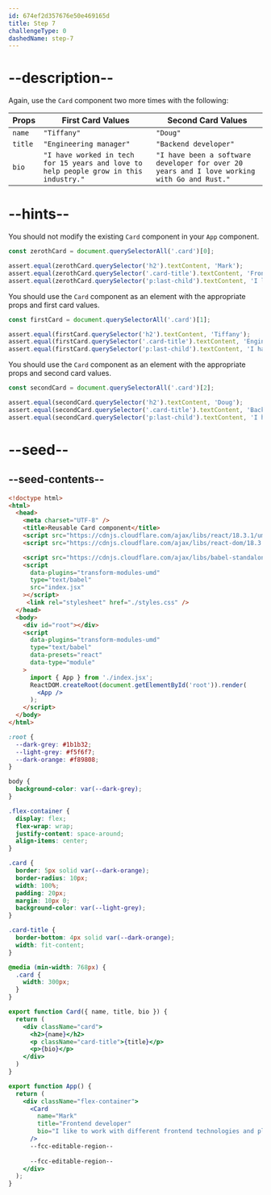 ```yaml
---
id: 674ef2d357676e50e469165d
title: Step 7
challengeType: 0
dashedName: step-7
---
```


# --description--

Again, use the `Card` component two more times with the following:

| Props  | First Card Values | Second Card Values |
|-------|------------------------------------------------------------|-----------------------------------------------------|
| `name`  | `"Tiffany"` | `"Doug"`|
| `title` | `"Engineering manager"` | `"Backend developer"` |
| `bio`   | `"I have worked in tech for 15 years and love to help people grow in this industry."` | `"I have been a software developer for over 20 years and I love working with Go and Rust."`|


# --hints--

You should not modify the existing `Card` component in your `App` component.

```js
const zerothCard = document.querySelectorAll('.card')[0];

assert.equal(zerothCard.querySelector('h2').textContent, 'Mark');
assert.equal(zerothCard.querySelector('.card-title').textContent, 'Frontend developer');
assert.equal(zerothCard.querySelector('p:last-child').textContent, 'I like to work with different frontend technologies and play video games.');
```

You should use the `Card` component as an element with the appropriate props and first card values.

```js
const firstCard = document.querySelectorAll('.card')[1];

assert.equal(firstCard.querySelector('h2').textContent, 'Tiffany');
assert.equal(firstCard.querySelector('.card-title').textContent, 'Engineering manager');
assert.equal(firstCard.querySelector('p:last-child').textContent, 'I have worked in tech for 15 years and love to help people grow in this industry.');
```

You should use the `Card` component as an element with the appropriate props and second card values.

```js
const secondCard = document.querySelectorAll('.card')[2];

assert.equal(secondCard.querySelector('h2').textContent, 'Doug');
assert.equal(secondCard.querySelector('.card-title').textContent, 'Backend developer');
assert.equal(secondCard.querySelector('p:last-child').textContent, 'I have been a software developer for over 20 years and I love working with Go and Rust.');
```

# --seed--

## --seed-contents--

```html
<!doctype html>
<html>
  <head>
    <meta charset="UTF-8" />
    <title>Reusable Card component</title>
    <script src="https://cdnjs.cloudflare.com/ajax/libs/react/18.3.1/umd/react.development.js"></script>
    <script src="https://cdnjs.cloudflare.com/ajax/libs/react-dom/18.3.1/umd/react-dom.development.js"></script>

    <script src="https://cdnjs.cloudflare.com/ajax/libs/babel-standalone/7.26.3/babel.min.js"></script>
    <script
      data-plugins="transform-modules-umd"
      type="text/babel"
      src="index.jsx"
    ></script>
     <link rel="stylesheet" href="./styles.css" />
  </head>
  <body>
    <div id="root"></div>
    <script
      data-plugins="transform-modules-umd"
      type="text/babel"
      data-presets="react"
      data-type="module"
    >
      import { App } from './index.jsx';
      ReactDOM.createRoot(document.getElementById('root')).render(
        <App />
      );
    </script>
  </body>
</html>
```

```css
:root {
  --dark-grey: #1b1b32;
  --light-grey: #f5f6f7;
  --dark-orange: #f89808;
}

body {
  background-color: var(--dark-grey);
}

.flex-container {
  display: flex;
  flex-wrap: wrap;
  justify-content: space-around;
  align-items: center;
}

.card {
  border: 5px solid var(--dark-orange);
  border-radius: 10px;
  width: 100%;
  padding: 20px;
  margin: 10px 0;
  background-color: var(--light-grey);
}

.card-title {
  border-bottom: 4px solid var(--dark-orange);
  width: fit-content;
}

@media (min-width: 768px) {
  .card {
    width: 300px;
  }
}
```

```jsx
export function Card({ name, title, bio }) {
  return (
    <div className="card">
      <h2>{name}</h2>
      <p className="card-title">{title}</p>
      <p>{bio}</p>
    </div>
  )
}

export function App() {
  return (
    <div className="flex-container">
      <Card
        name="Mark"
        title="Frontend developer"
        bio="I like to work with different frontend technologies and play video games."
      />
      --fcc-editable-region--
      
      --fcc-editable-region--
    </div>
  );
}
```
